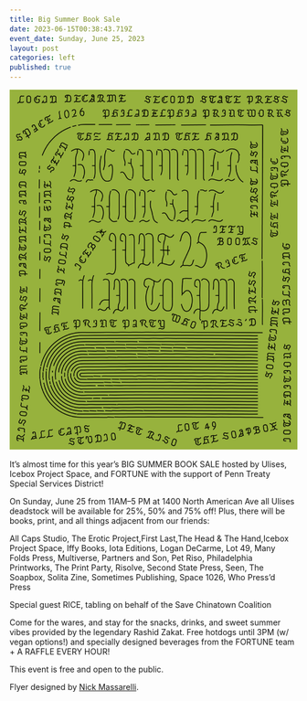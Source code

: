```yaml
---
title: Big Summer Book Sale
date: 2023-06-15T00:38:43.719Z
event_date: Sunday, June 25, 2023
layout: post
categories: left
published: true
---
```

![](/assets/img/ulises-2023_production-files_02-02.jpg)

It’s almost time for this year’s BIG SUMMER BOOK SALE hosted by Ulises, Icebox Project Space, and FORTUNE with the support of Penn Treaty Special Services District!

On Sunday, June 25 from 11AM–5 PM at 1400 North American Ave all Ulises deadstock will be available for 25%, 50% and 75% off! Plus, there will be books, print, and all things adjacent from our friends: 

All Caps Studio, The Erotic Project,First Last,The Head & The Hand,Icebox Project Space, Iffy Books, Iota Editions, Logan DeCarme, Lot 49, Many Folds Press, Multiverse, Partners and Son, Pet Riso, Philadelphia Printworks, The Print Party, Risolve, Second State Press, Seen, The Soapbox, Solita Zine, Sometimes Publishing, Space 1026, Who Press’d Press

Special guest RICE, tabling on behalf of the Save Chinatown Coalition

Come for the wares, and stay for the snacks, drinks, and sweet summer vibes provided by the legendary Rashid Zakat. Free hotdogs until 3PM (w/ vegan options!) and specially designed beverages from the FORTUNE team + A RAFFLE EVERY HOUR!

This event is free and open to the public.

Flyer designed by [Nick Massarelli](https://nickmassarelli.com/).